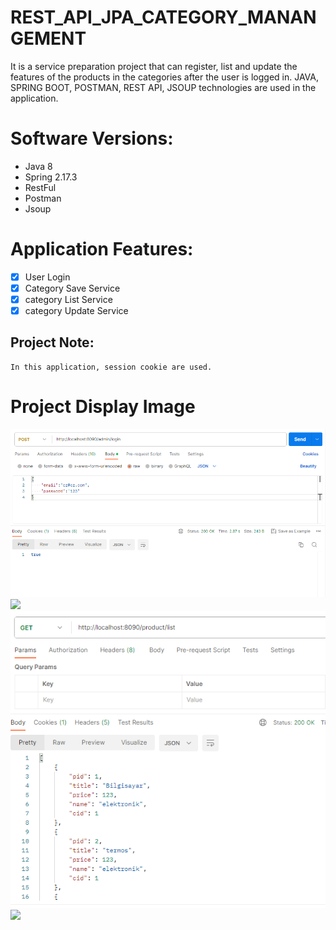 # REST_API_JPA_CATEGORY_MANANGEMENT
<p> 
It is a service preparation project that can register, list and update the features of the products in the categories after the user is logged in.
JAVA, SPRING BOOT, POSTMAN, REST API, JSOUP technologies are used in the application.
</p>

# Software Versions:
- Java 8
- Spring 2.17.3
- RestFul
- Postman
- Jsoup
   
# Application Features:
- [x] User Login
- [x] Category Save Service
- [x] category List Service
- [x] category Update Service 

## Project Note:
```
In this application, session cookie are used.
```




# Project Display Image

<p>
      <a >
    <img src="CATEGORY FOTO/LOGIN SUCCESS.png" style="max-width:100%;"> 
</a>
<a >
    <img src="CATEGORY PRODUCT FOTO/SAVE.png" style="max-width:100%;"> 
</a>
    <a>
    <img src="CATEGORY FOTO/LIST.png" style="max-width:100%;"> 
</a>
       <a>
    <img src="CATEGORY  FOTO/LIST PAGE.png" style="max-width:100%;"> 
</a>
    
</p>
